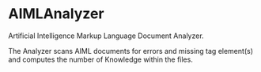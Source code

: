 # AIMLAnalyzer
Artificial Intelligence Markup Language Document Analyzer. 

The Analyzer scans AIML documents for errors and missing tag element(s) and computes the number of Knowledge within the files.

